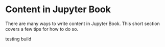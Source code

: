 Content in Jupyter Book
=======================

There are many ways to write content in Jupyter Book. This short section
covers a few tips for how to do so.

testing build
